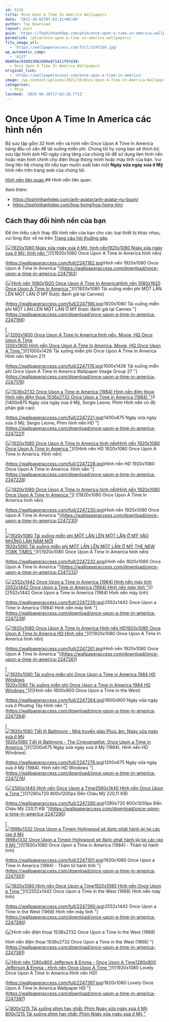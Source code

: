 ```yaml
---
id: 6236
title: Once Upon A Time In America Wallpapers
date: '2021-10-02T07:03:21+00:00'
author: Top Download
layout: post
guid: 'https://Tophinhanhdep.com/phim/once-upon-a-time-in-america-wallpapers/'
permalink: /phim/once-upon-a-time-in-america-wallpapers/
fifu_image_url:
  - 'https://wallpaperaccess.com/full/2247159.jpg'
wp_automatic_camp:
  - '6127'
0b065ec938923062d80e871411f97d39:
  - Once Upon A Time In America Wallpapers
original_link:
  - 'https://wallpaperaccess.com/once-upon-a-time-in-america'
image: /wp-content/uploads/2021/10/Once-Upon-A-Time-In-America-Wallpapers.jpg
categories:
  - Phim
lastmod: '2025-04-30T17:02:30.771Z'
---
```

# Once Upon A Time In America các hình nền

Bộ sưu tập gồm 32 hình nền và hình nền Once Upon A Time In America hàng đầu có sẵn để tải xuống miễn phí. Chúng tôi hy vọng bạn sẽ thích bộ sưu tập hình ảnh HD ngày càng tăng của chúng tôi để sử dụng làm hình nền hoặc màn hình chính cho điện thoại thông minh hoặc máy tính của bạn. Vui lòng liên hệ chúng tôi nếu bạn muốn xuất bản một **Ngày xửa ngày xưa ở Mỹ** hình nền trên trang web của chúng tôi.

[Hình nền liên quan ](#related) ## Hình nền liên quan.

   
 Xem thêm:

   
- <https://tophinhanhdep.com/anh-avatar/anh-avatar-nu-buon/>
- <https://tophinhanhdep.com/hoa-hong/hoa-hong-tim/>

## Cách thay đổi hình nền của bạn

Để tìm hiểu cách thay đổi hình nền của bạn cho các loại thiết bị khác nhau, vui lòng đọc về nó trên [Trang câu hỏi thường gặp](https://tophinhanhdep.com/faq/).

  
[[![1920x1080 Ngày xửa ngày xưa ở Mỹ: hình nền](https://wallpaperaccess.com/full/2247159.jpg)1920x1080 Ngày xửa ngày xưa ở Mỹ: hình nền "](https://wallpaperaccess.com/download/once-upon-a-time-in-america-2247159)](![1920x1080 Once Upon A Time In America hình nền)

(https://wallpaperaccess.com/full/2247162.jpg)Hình nền 1920x1080 Once Upon A Time In America "](https://wallpaperaccess.com/download/once-upon-a-time-in-america-2247162)

[[![Hình nền 1080x1920 Once Upon A Time In America](https://wallpaperaccess.com/full/2247165.jpg)Hình nền 1080x1920 Once Upon A Time In America "](https://wallpaperaccess.com/download/once-upon-a-time-in-america-2247165)](![1920x1080 Tải xuống miễn phí MỘT LẦN LÊN MỘT LẦN Ở MỸ Được đánh giá tại Cannes)

(https://wallpaperaccess.com/full/2247166.jpg)1920x1080 Tải xuống miễn phí MỘT LẦN LÊN MỘT LẦN Ở MỸ Được đánh giá tại Cannes "](https://wallpaperaccess.com/download/once-upon-a-time-in-america-2247166)

[[![1200x1800 Once Upon A Time In America hình nền, Movie, HQ Once Upon A Time](https://wallpaperaccess.com/full/2247171.jpg)1200x1800 Hình nền Once Upon A Time In America, Movie, HQ Once Upon A Time "](https://wallpaperaccess.com/download/once-upon-a-time-in-america-2247171)](![1000x1426 Tải xuống miễn phí Once Upon A Time In America Hình nền Nhóm 27)

(https://wallpaperaccess.com/full/2247176.jpg)1000x1426 Tải xuống miễn phí Once Upon A Time In America Wallpaper Image Group 27 "](https://wallpaperaccess.com/download/once-upon-a-time-in-america-2247176)

[[![1536x2732 Once Upon a Time in America (1984) Hình nền điện thoại](https://wallpaperaccess.com/full/2247188.jpg)Hình nền điện thoại 1536x2732 Once Upon a Time in America (1984) "](https://wallpaperaccess.com/download/once-upon-a-time-in-america-2247188)](![1400x875 Ngày xửa ngày xưa ở Mỹ, Sergio Leone, Phim Hình nền có độ phân giải cao)

(https://wallpaperaccess.com/full/2247221.jpg)1400x875 Ngày xửa ngày xưa ở Mỹ, Sergio Leone, Phim hình nền HD "](https://wallpaperaccess.com/download/once-upon-a-time-in-america-2247221)

[[![1920x1080 Once Upon A Time In America hình nền](https://wallpaperaccess.com/full/2247227.jpg)Hình nền 1920x1080 Once Upon A Time In America "](https://wallpaperaccess.com/download/once-upon-a-time-in-america-2247227)](![Hình nền HD 1920x1080 Once Upon A Time In America.  Hình nền)

(https://wallpaperaccess.com/full/2247228.jpg)Hình nền HD 1920x1080 Once Upon A Time In America. Hình nền "](https://wallpaperaccess.com/download/once-upon-a-time-in-america-2247228)

[[![1920x1080 Once Upon A Time In America hình nền](https://wallpaperaccess.com/full/2247229.png)Hình nền 1920x1080 Once Upon A Time In America "](https://wallpaperaccess.com/download/once-upon-a-time-in-america-2247229)]( ![1920x1080 Once Upon A Time In America hình nền)

(https://wallpaperaccess.com/full/2247230.jpg)Hình nền 1920x1080 Once Upon A Time In America "](https://wallpaperaccess.com/download/once-upon-a-time-in-america-2247230)

[[![1920x1080 Tải xuống miễn phí MỘT LẦN LÊN MỘT LẦN Ở MỸ VÀO NHỮNG LẦN NĂM MỚI](https://wallpaperaccess.com/full/2247231.jpg)1920x1080 Tải xuống miễn phí MỘT LẦN LÊN MỘT LẦN Ở MỸ THE NEW YORK TIMES "](https://wallpaperaccess.com/download/once-upon-a-time-in-america-2247231)](![1920x1080 Once Upon A Time In America hình nền)

(https://wallpaperaccess.com/full/2247232.png)Hình nền 1920x1080 Once Upon A Time In America "](https://wallpaperaccess.com/download/once-upon-a-time-in-america-2247232)

[[![2552x1442 Once Upon a Time in America (1984) Hình nền máy tính](https://wallpaperaccess.com/full/2247235.jpg)2552x1442 Once Upon a Time in America (1984) Hình nền máy tính "](https://wallpaperaccess.com/download/once-upon-a-time-in-america-2247235)](![2552x1442 Once Upon a Time in America (1984) Hình nền máy tính)

(https://wallpaperaccess.com/full/2247239.jpg)2552x1442 Once Upon a Time in America (1984) Hình nền máy tính "](https://wallpaperaccess.com/download/once-upon-a-time-in-america-2247239)

[[![1920x1080 Once Upon A Time In America Hình nền HD](https://wallpaperaccess.com/full/2247257.jpg)1920x1080 Once Upon A Time In America HD Hình nền "](https://wallpaperaccess.com/download/once-upon-a-time-in-america-2247257)](![1920x1080 Once Upon A Time In America hình nền)

(https://wallpaperaccess.com/full/2247261.jpg)Hình nền 1920x1080 Once Upon A Time In America "](https://wallpaperaccess.com/download/once-upon-a-time-in-america-2247261)

[[![1920x1080 Tải xuống miễn phí Once Upon a Time in America 1984 HD Windows](https://wallpaperaccess.com/full/2247262.jpg)1920x1080 Tải xuống miễn phí Once Upon a Time in America 1984 HD Windows "](https://wallpaperaccess.com/download/once-upon-a-time-in-america-2247262)](![Hình nền 1600x900 Once Upon a Time in the West)

(https://wallpaperaccess.com/full/2247264.jpg)1600x900 Ngày xửa ngày xưa ở Phương Tây Hình nền "](https://wallpaperaccess.com/download/once-upon-a-time-in-america-2247264)

[ [![1920x1080 Tiết lộ Baltimore - Nhà truyền giáo Phúc âm: Ngày xửa ngày xưa ở Mỹ](https://wallpaperaccess.com/full/2247271.jpg)1920x1080 Tiết lộ Baltimore - The Cinevangelist: Once Upon a Time in America "](https://wallpaperaccess.com/download/once-upon-a-time-in-america-2247271)](![1200x675 Ngày xửa ngày xưa ở Mỹ (1984).  Hình nền HD Windows)

(https://wallpaperaccess.com/full/2247276.jpg)1200x675 Ngày xửa ngày xưa ở Mỹ (1984). Hình nền HD Windows "](https://wallpaperaccess.com/download/once-upon-a-time-in-america-2247276)

[[![2560x1440 Hình nền Once Upon a Time](https://wallpaperaccess.com/full/2247282.jpg)2560x1440 Hình nền Once Upon a Time "](https://wallpaperaccess.com/download/once-upon-a-time-in-america-2247282)](![1280x720 800x1200px Đến Châu Mỹ 220,11 KB)

(https://wallpaperaccess.com/full/2247290.jpg)1280x720 800x1200px Đến Châu Mỹ 220,11 KB "](https://wallpaperaccess.com/download/once-upon-a-time-in-america-2247290)

[[![1998x1332 Once Upon a Timein Hollywood sẽ được phát hành lại tại các rạp ở Mỹ](https://wallpaperaccess.com/full/2247292.jpg)1998x1332 Once Upon a Timein Hollywood sẽ được phát hành lại tại các rạp ở Mỹ "](https://wallpaperaccess.com/download/once-upon-a-time-in-america-2247292)](![1920x1080 Once Upon a Time in America (1984) - Thám tử hành tinh)

(https://wallpaperaccess.com/full/2247301.jpg)1920x1080 Once Upon a Time in America (1984) - Thám tử hành tinh "](https://wallpaperaccess.com/download/once-upon-a-time-in-america-2247301)

[[![1920x1080 Hình nền Once Upon a Time](https://wallpaperaccess.com/full/2247303.jpg)1920x1080 Hình nền Once Upon a Time "](https://wallpaperaccess.com/download/once-upon-a-time-in-america-2247303)](![2552x1442 Once Upon a Time in the West (1968) Hình nền máy tính)

(https://wallpaperaccess.com/full/2247390.jpg)2552x1442 Once Upon a Time in the West (1968) Hình nền máy tính "](https://wallpaperaccess.com/download/once-upon-a-time-in-america-2247390)

[![Hình nền điện thoại 1536x2732 Once Upon a Time in the West (1968)](https://wallpaperaccess.com/full/2247391.jpg)

Hình nền điện thoại 1536x2732 Once Upon a Time in the West (1968) "](https://wallpaperaccess.com/download/once-upon-a-time-in-america-2247391)

[[![Hình nền 1280x800 Jefferson & Emma - Once Upon A Time](https://wallpaperaccess.com/full/2247395.jpg)1280x800 Jefferson &amp; Emma - Hình nền Once Upon A Time "](https://wallpaperaccess.com/download/once-upon-a-time-in-america-2247395)](![1920x1080 Lovely Once Upon A Time In America Hình nền HD)

(https://wallpaperaccess.com/full/2247397.jpg)1920x1080 Lovely Once Upon A Time In America Wallpaper HD "](https://wallpaperaccess.com/download/once-upon-a-time-in-america-2247397)

[![800x1215 Tải xuống phim hay nhất: Phim Ngày xửa ngày xưa ở Mỹ](https://wallpaperaccess.com/full/2247403.jpg)800x1215 Tải xuống phim hay nhất: Phim Ngày xửa ngày xưa ở Mỹ "](https://wallpaperaccess.com/download/once-upon-a-time-in-america-2247403)
